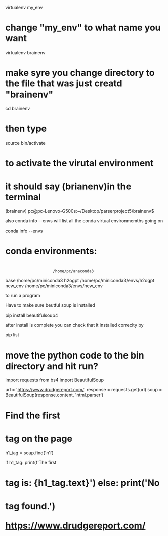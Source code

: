 
virtualenv my_env

# change "my_env" to what name you want 

virtualenv brainenv

# make syre you change directory to the file that was just creatd "brainenv"

cd brainenv

# then type 

source bin/activate

# to activate the virutal environment 

# it should say (brianenv)in the terminal 

(brainenv) pc@pc-Lenovo-G500s:~/Desktop/parserproject5/brainenv$ 


also conda info --envs will list all the conda virtual environmemths going on

conda info --envs

# conda environments:
#
                         /home/pc/anaconda3
base                     /home/pc/miniconda3
h2ogpt                   /home/pc/miniconda3/envs/h2ogpt
new_env                  /home/pc/miniconda3/envs/new_env


to run a program 


Have to make sure beutful soup is installed 

pip install beautifulsoup4

after install is complete you can check that it installed correclty by 

pip list

# move the python code to the bin directory and hit run? 

import requests
from bs4 import BeautifulSoup

url = 'https://www.drudgereport.com/'
response = requests.get(url)
soup = BeautifulSoup(response.content, 'html.parser')

# Find the first <h1> tag on the page
h1_tag = soup.find('h1')

if h1_tag:
    print(f'The first <h1> tag is: {h1_tag.text}')
else:
    print('No <h1> tag found.')


https://www.drudgereport.com/
